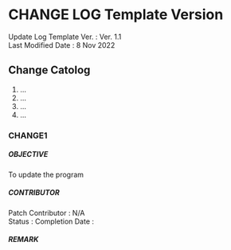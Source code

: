 # CHANGE LOG Template Version
Update Log Template Ver.    : Ver. 1.1 <br>
Last Modified Date          : 8 Nov 2022 <br>

## Change Catolog
1. ...
2. ...
3. ...
4. ...


### CHANGE1
##### OBJECTIVE
To update the program

##### CONTRIBUTOR
Patch Contributor       : N/A <br>
Status                  :
Completion Date         :

##### REMARK
